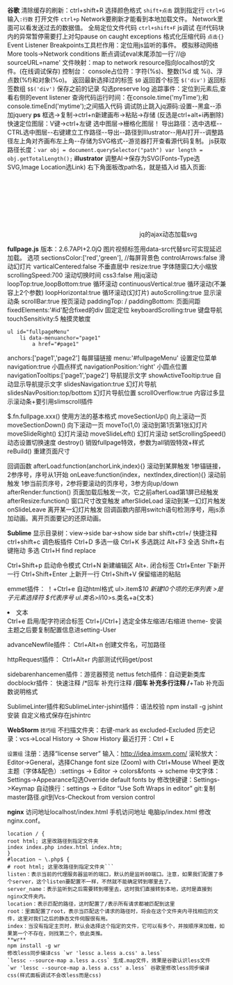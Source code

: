 **谷歌**
清除缓存的刷新：ctrl+shift+R
选择颜色格式 `shift+点击`
跳到指定行 `ctrl+G`输入`:行数`
打开文件 `ctrl+p`
Network要刷新才能看到本地加载文件。
Network里面可以看发送过去的数据值。
全局定位文件代码 `ctrl+shift+F`
js调试
在if代码块内的异常暂停需要打上对勾pause on caught exceptions
格式化压缩代码 `点击{}`
Event Listener Breakpoints工具栏作用：定位用js监听的事件。
模拟移动网络More tools->Network conditions
断点调试eval末尾添加一行'//@ sourceURL=name'
文件映射：map to network resource指向localhost的文件。(在线调试保存)
控制台：
console占位符：字符(%s)、整数(%d 或 %i)、浮点数(%f)和对象(%o)。
返回最新选择过的标签 `$0`
返回首个标签 `$('div')`
返回标签数组  `$$('div')`
保存之前的记录 勾选preserve log
追踪事件：定位到元素后,查看右侧的event listener
查询代码运行时间：在console.time('myTime');和console.timeEnd('mytime');之间插入代码
调试防止跳入jq源码:设置--黑盒--添加jquery
**ps**
框选->复制->ctrl+n新建画布->粘贴->存储 (反选是ctrl+alt+i再删除) 
快速定位图层：V键->ctrl+左键
选中图层->栅格化图层！
导出路径：选中选框--CTRL选中图层--右键建立工作路径--导出--路径到Illustrator--用AI打开--调整路径左上角对齐画布左上角--存储为SVG格式--游览器打开查看源代码复制。
js获取路径长度：`var obj = document.querySelector("path") var length = obj.getTotalLength();`
**illustrator**
调整AI->保存为SVG(Fonts-Type选SVG,Image Location选Link)
右下角面板改path名，就是插入id
插入页面:<svg data-src="./a.svg"></svg>	jq的ajax动态加载svg


**fullpage.js**
版本：2.6.7API+2.0jQ
图片视频标签用data-src代替src可实现延迟加载。
选项
sectionsColor:['red','green'],  //每屏背景色
controlArrows:false             滑动幻灯片
varticalCentered:false          不垂直居中
resize:true                     字体随窗口大小缩放
scrollingSpeed:700              滚动切换时间
css3:false                      用jq滚动
loopTop:true,loopBottom:true    循环滚动
continuousVertical:true         循环滚动(不兼容上2个参数)
loopHorizontal:true             循环滚动(幻灯片)
autoScrolling:true              显示滚动条
scrollBar:true                  按页滚动
paddingTop: / paddingBottom:    页面间距
fixedElements:'#id'配合fixed的div 固定定位
keyboardScrolling:true          键盘导航
touchSensitivity:5              触摸灵敏度
```
ul id="fullpageMenu"
    li data-menuanchor="page1"
        a href="#page1"
```
anchors:['page1','page2']       每屏锚链接
menu:'#fullpageMenu'            设置定位菜单
navigation:true                 小圆点样式
navigationPosition:'right'      小圆点位置
navigationTooltips:['page1','page2']  导航提示文字
showActiveTooltip:true         自动显示导航提示文字
slidesNavigation:true           幻灯片导航
slidesNavPosition:top/bottom    幻灯片导航位置
scrollOverflow:true    内容过多显示滚动条+要引用slimscroll插件

$.fn.fullpage.xxx() 使用方法的基本格式
moveSectionUp()     向上滚动一页
moveSectionDown()   向下滚动一页
moveTo(1,0)         滚动到第1页第1张幻灯片
moveSlideRight()    幻灯片滚动
moveSlideLeft()     幻灯片滚动
setScrollingSpeed() 动态设置切换速度
destroy()           销毁fullpage特效，参数为all销毁特效+样式
reBuild()           重建页面尺寸

回调函数
afterLoad:function(anchorLink,index){} 滚动到某屏触发 1参锚链接，2参序号，序号从1开始
onLeave:function(index，nextIndex,direction){} 滚动前触发 1参当前页序号，2参将要滚动的页序号，3参方向up/down
afterRender:function() 页面加载后触发一次，它之前afterLoad第1屏已经触发
afterResize:function() 窗口尺寸改变触发
afterSlideLoad 滚动到某一幻灯片触发
onSlideLeave   离开某一幻灯片触发
回调函数内部用switch语句检测序号，用js添加动画。离开页面要记的还原动画。

**Sublime**
显示目录树：view->side bar->show side bar
shift+ctrl+/     快捷注释
ctrl+shift+c     调色板插件 
Ctrl+D           多选一级
Ctrl+K           多选跳过
Alt+F3           全选
Shift+右键拖动    多选
Ctrl+H           find replace

Ctrl+Shift+p     启动命令模式
Ctrl+N           新建编辑区
Alt+.            闭合标签
Ctrl+Enter       下新开一行
Ctrl+Shift+Enter 上新开一行
Ctrl+Shift+V     保留缩进的粘贴

emmet插件：
！+Ctrl+e        自动html格式
ul>.item$*10     新建10个项的无序列表 >是子元素选择符 $代表序号
ul.类名>li*10>s.类名+a{文本} <li><s class=""></s><a>文本</a></li>
Ctrl+e           启用/配字符闭合标签
Ctrl+[/Ctrl+]    选定全体左缩进/右缩进
theme-           安装主题之后要复制配置信息进setting-User

advanceNewfile插件：
Ctrl+Alt+n       创建文件名，可加路径

httpRequest插件：
Ctrl+Alt+r       内部测试代码get/post

sidebarenhancemen插件：游览器预览
nettus fetch插件：自动更新类库
docblockr插件：  快速注释
  /*回车  补充行注释
  /**回车 补充多行注释
  /**+Tab 补充函数说明格式

SublimeLinter插件和SublimeLinter-jshint插件：语法校验
npm install -g jshint安装
自定义格式保存在jshintrc

**WebStorm**
`技巧组`
不扫描文件夹：右键-mark as excluded-Excluded
历史记录：vcs->Local History -> Show History
最近打开：Ctrl + E 




`设置组`
注册：选择“license server” 输入：http://idea.imsxm.com/
滚轮放大：Editor->General，选择Change font size (Zoom) with Ctrl+Mouse Wheel
更改主题（字体&配色）:settings -> Editor -> colors&fonts -> scheme
中文字体：Settings->Appearance勾选Override default fonts by
修改快键键：Settings->Keymap
自动换行：settings -> Editor “Use Soft Wraps in editor”
git:复制master路径.git到Vcs-Checkout from version control


**nginx**
访问地址localhost/index.html
手机访问地址 电脑ip/index.html
修改nginx.conf。
```
location / {
root html; 这里改路径到指定文件夹
index index.php index.html index.htm;
}
#location ~ \.php$ {
# root html; 这里改路径到指定文件夹```
listen：表示当前的代理服务器监听的端口，默认的是监听80端口。注意，如果我们配置了多个server，这个listen要配置不一样，不然就不能确定转到哪里去了。
server_name：表示监听到之后需要转到哪里去，这时我们直接转到本地，这时是直接到nginx文件夹内。
location：表示匹配的路径，这时配置了/表示所有请求都被匹配到这里
root：里面配置了root，表示当匹配这个请求的路径时，将会在这个文件夹内寻找相应的文件，这里对我们之后的静态文件伺服很有用。
index：当没有指定主页时，默认会选择这个指定的文件，它可以有多个，并按顺序来加载，如果第一个不存在，则找第二个，依此类推。
**wr**
npm install -g wr
修改less同步编译css `wr 'lessc a.less a.css' a.less`
`lessc --source-map a.less a.css` 生成.map文件，效果是谷歌认识less文件
`wr 'lessc --source-map a.less a.css' a.less` 谷歌里修改less同步编译css(样式面板调试不会改less而是css)
